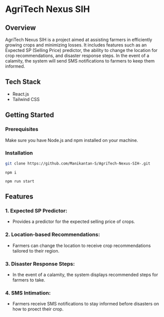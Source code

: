 # AgriTech Nexus SIH

## Overview

AgriTech Nexus SIH is a project aimed at assisting farmers in efficiently growing crops and minimizing losses. It includes features such as an Expected SP (Selling Price) predictor, the ability to change the location for crop recommendations, and disaster response steps. In the event of a calamity, the system will send SMS notifications to farmers to keep them informed.

## Tech Stack

- React.js
- Tailwind CSS

## Getting Started

### Prerequisites

Make sure you have Node.js and npm installed on your machine.

### Installation

```bash
git clone https://github.com/Manikantan-S/AgriTech-Nexus-SIH-.git
```
```
npm i
```
```
npm run start
```

## Features

### 1. Expected SP Predictor:
   - Provides a predictor for the expected selling price of crops.

### 2. Location-based Recommendations:
   - Farmers can change the location to receive crop recommendations tailored to their region.

### 3. Disaster Response Steps:
   - In the event of a calamity, the system displays recommended steps for farmers to take.

### 4. SMS Intimation:
   - Farmers receive SMS notifications to stay informed before disasters on how to proect their crop.
